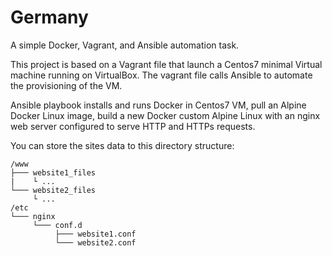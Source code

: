# Germany
A simple Docker, Vagrant, and Ansible automation task.

This project is based on a Vagrant file that launch a Centos7 minimal Virtual machine running on VirtualBox. The vagrant file calls Ansible to automate the provisioning of the VM.

Ansible playbook installs and runs Docker in Centos7 VM, pull an Alpine Docker Linux image, build a new Docker custom Alpine Linux with an nginx web server configured to serve HTTP and HTTPs requests.


You can store the sites data to this directory structure:

```
/www
├─── website1_files
|    └ ...
└─── website2_files
     └ ...
/etc
└─── nginx
	 └─── conf.d
	 	  ├─── website1.conf
	 	  └─── website2.conf
```
